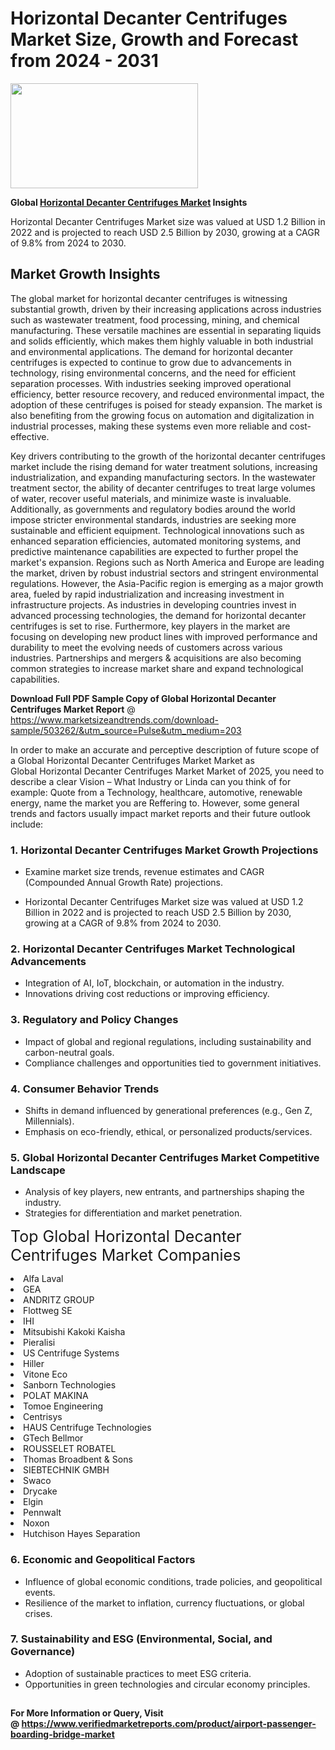<H1>Horizontal Decanter Centrifuges Market Size, Growth and Forecast from 2024 - 2031</H1><img class="aligncenter size-medium wp-image-584254" src="https://thirdeyenews.in/wp-content/uploads/2024/09/Global-Market-Research-300x168.jpeg" alt="" width="300" height="168" /><p><strong>Global&nbsp;<a href="https://www.marketsizeandtrends.com/download-sample/503262/&amp;utm_source=Pulse&amp;utm_medium=203">Horizontal Decanter Centrifuges Market</a> Insights</strong></p><p>Horizontal Decanter Centrifuges Market size was valued at USD 1.2 Billion in 2022 and is projected to reach USD 2.5 Billion by 2030, growing at a CAGR of 9.8% from 2024 to 2030.</p><p><h2>Market Growth Insights</h2> <p>The global market for horizontal decanter centrifuges is witnessing substantial growth, driven by their increasing applications across industries such as wastewater treatment, food processing, mining, and chemical manufacturing. These versatile machines are essential in separating liquids and solids efficiently, which makes them highly valuable in both industrial and environmental applications. The demand for horizontal decanter centrifuges is expected to continue to grow due to advancements in technology, rising environmental concerns, and the need for efficient separation processes. With industries seeking improved operational efficiency, better resource recovery, and reduced environmental impact, the adoption of these centrifuges is poised for steady expansion. The market is also benefiting from the growing focus on automation and digitalization in industrial processes, making these systems even more reliable and cost-effective. </p> <p>Key drivers contributing to the growth of the horizontal decanter centrifuges market include the rising demand for water treatment solutions, increasing industrialization, and expanding manufacturing sectors. In the wastewater treatment sector, the ability of decanter centrifuges to treat large volumes of water, recover useful materials, and minimize waste is invaluable. Additionally, as governments and regulatory bodies around the world impose stricter environmental standards, industries are seeking more sustainable and efficient equipment. Technological innovations such as enhanced separation efficiencies, automated monitoring systems, and predictive maintenance capabilities are expected to further propel the market's expansion. Regions such as North America and Europe are leading the market, driven by robust industrial sectors and stringent environmental regulations. However, the Asia-Pacific region is emerging as a major growth area, fueled by rapid industrialization and increasing investment in infrastructure projects. As industries in developing countries invest in advanced processing technologies, the demand for horizontal decanter centrifuges is set to rise. Furthermore, key players in the market are focusing on developing new product lines with improved performance and durability to meet the evolving needs of customers across various industries. Partnerships and mergers & acquisitions are also becoming common strategies to increase market share and expand technological capabilities. </p><p><span class=""><strong>Download Full PDF Sample Copy of Global Horizontal Decanter Centrifuges Market Report</strong> @ <a href="https://www.marketsizeandtrends.com/download-sample/503262/&amp;utm_source=Pulse&amp;utm_medium=203" target="_blank">https://www.marketsizeandtrends.com/download-sample/503262/&amp;utm_source=Pulse&amp;utm_medium=203</a></span></p><p>In order to make an accurate and perceptive description of future scope of a Global&nbsp;Horizontal Decanter Centrifuges Market Market as Global&nbsp;Horizontal Decanter Centrifuges Market Market of 2025, you need to describe a clear Vision &ndash; What Industry or Linda can you think of for example: Quote from a Technology, healthcare, automotive, renewable energy, name the market you are Reffering to. However, some general trends and factors usually impact market reports and their future outlook include:</p><h3>1.&nbsp;<strong>Horizontal Decanter Centrifuges Market Growth Projections</strong></h3><ul><li>Examine market size trends, revenue estimates and CAGR (Compounded Annual Growth Rate) projections.</li><li><p>Horizontal Decanter Centrifuges Market size was valued at USD 1.2 Billion in 2022 and is projected to reach USD 2.5 Billion by 2030, growing at a CAGR of 9.8% from 2024 to 2030.</p></li></ul><h3>2.&nbsp;<strong>Horizontal Decanter Centrifuges Market Technological Advancements</strong></h3><ul><li>Integration of AI, IoT, blockchain, or automation in the industry.</li><li>Innovations driving cost reductions or improving efficiency.</li></ul><h3>3.&nbsp;<strong>Regulatory and Policy Changes</strong></h3><ul><li>Impact of global and regional regulations, including sustainability and carbon-neutral goals.</li><li>Compliance challenges and opportunities tied to government initiatives.</li></ul><h3>4.&nbsp;<strong>Consumer Behavior Trends</strong></h3><ul><li>Shifts in demand influenced by generational preferences (e.g., Gen Z, Millennials).</li><li>Emphasis on eco-friendly, ethical, or personalized products/services.</li></ul><h3>5.&nbsp;<strong>Global Horizontal Decanter Centrifuges Market Competitive Landscape</strong></h3><ul><li>Analysis of key players, new entrants, and partnerships shaping the industry.</li><li>Strategies for differentiation and market penetration.</li></ul><p data-pm-slice="1 1 []"><span style="color: inherit; font-family: inherit; font-size: 25px;">Top Global Horizontal Decanter Centrifuges Market Companies</span></p><div class="" data-test-id=""><p><li>Alfa Laval</li><li> GEA</li><li> ANDRITZ GROUP</li><li> Flottweg SE</li><li> IHI</li><li> Mitsubishi Kakoki Kaisha</li><li> Pieralisi</li><li> US Centrifuge Systems</li><li> Hiller</li><li> Vitone Eco</li><li> Sanborn Technologies</li><li> POLAT MAKINA</li><li> Tomoe Engineering</li><li> Centrisys</li><li> HAUS Centrifuge Technologies</li><li> GTech Bellmor</li><li> ROUSSELET ROBATEL</li><li> Thomas Broadbent & Sons</li><li> SIEBTECHNIK GMBH</li><li> Swaco</li><li> Drycake</li><li> Elgin</li><li> Pennwalt</li><li> Noxon</li><li> Hutchison Hayes Separation</li></p></div><h3>6.&nbsp;<strong>Economic and Geopolitical Factors</strong></h3><ul><li>Influence of global economic conditions, trade policies, and geopolitical events.</li><li>Resilience of the market to inflation, currency fluctuations, or global crises.</li></ul><h3>7.&nbsp;<strong>Sustainability and ESG (Environmental, Social, and Governance)</strong></h3><ul><li>Adoption of sustainable practices to meet ESG criteria.</li><li>Opportunities in green technologies and circular economy principles.</li></ul><h2><strong style="font-size: 14px;">For More Information or Query, Visit @&nbsp;</strong><a style="background-color: #ffffff; font-size: 14px;" href="https://www.marketsizeandtrends.com/report/horizontal-decanter-centrifuges-market/" target="_blank">https://www.verifiedmarketreports.com/product/airport-passenger-boarding-bridge-market</a></h2>
